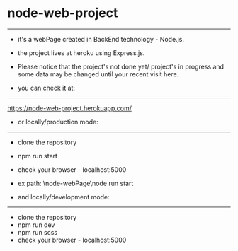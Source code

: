 # node-web-project
------------------
* it's a webPage created in BackEnd technology - Node.js. 
* the project lives at heroku using Express.js.
* Please notice that the project's not done yet/ project's in progress and some data may be changed until your recent visit here.

* you can check it at:
----------------------
https://node-web-project.herokuapp.com/

* or locally/production mode: 
-----------------------
* clone the repository
* npm run start
* check your browser - localhost:5000
* ex path: \node-webPage\node run start

* and locally/development mode:
----------------------
* clone the repository
* npm run dev
* npm run scss
* check your browser - localhost:5000
